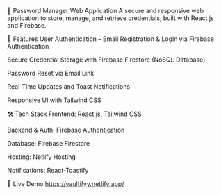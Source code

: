 🔐 Password Manager Web Application
A secure and responsive web application to store, manage, and retrieve credentials, built with React.js and Firebase.

🚀 Features
User Authentication – Email Registration & Login via Firebase Authentication

Secure Credential Storage with Firebase Firestore (NoSQL Database)

Password Reset via Email Link

Real-Time Updates and Toast Notifications

Responsive UI with Tailwind CSS

🛠 Tech Stack
Frontend: React.js, Tailwind CSS

Backend & Auth: Firebase Authentication

Database: Firebase Firestore

Hosting: Netlify Hosting

Notifications: React-Toastify

📌 Live Demo
https://vaultifyy.netlify.app/
